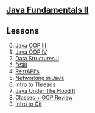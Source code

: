 ## <b><u>Java Fundamentals II</u></b>


## Lessons
0. [Java OOP III](https://github.com/floreo-labs/Java-Core-Curriculum/blob/master/lessons/interfaces-abstract-1/ReadMe.md)
1. [Java OOP IV](https://github.com/floreo-labs/Java-Core-Curriculum/tree/master/lessons/interfaces-abstract-2)
2. [Data Structures II](https://github.com/floreo-labs/Java-Core-Curriculum/tree/master/lessons/stacks-queues)
3. [DSIII](https://github.com/floreo-labs/Java-Core-Curriculum/tree/master/lessons/into-to-bigo)
4. [RestAPI's](https://github.com/floreo-labs/Java-Core-Curriculum/tree/master/lessons/rest-api)
5. [Networking in Java]()
6. [Intro to Threads]()
7. [Java Under The Hood II]()
8. [Classes + OOP Review]()
9. [Intro to Git]()



